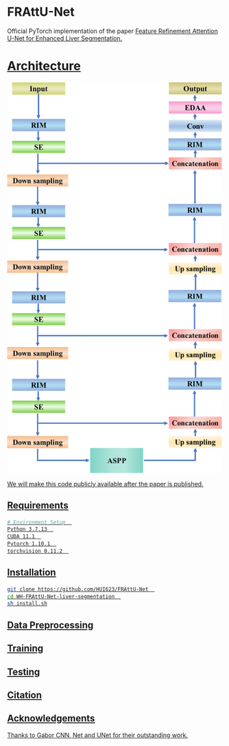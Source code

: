 # FRAttU-Net
Official PyTorch implementation of the paper <u>Feature Refinement Attention U-Net for Enhanced Liver Segmentation<u>.

# Architecture

![Uploading image.png…](https://github.com/HUI623/EDAA-Net/blob/main/Architecture.png)

We will make this code publicly available after the paper is published.
## Requirements
```bash
# Environment Setup  
Python 3.7.13  
CUDA 11.1  
Pytorch 1.10.1  
torchvision 0.11.2  

```
## Installation
```bash
git clone https://github.com/HUI623/FRAttU-Net  
cd WH-FRAttU-Net-liver-segmentation  
sh install.sh
```
## Data Preprocessing

## Training

## Testing

## Citation

## Acknowledgements
Thanks to  [Gabor CNN](https://github.com/jxgu1016/Gabor_CNN_PyTorch), Net and UNet for their outstanding work.
